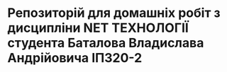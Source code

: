 # Репозиторій для домашніх робіт з дисципліни NET ТЕХНОЛОГІЇ студента Баталова Владислава Андрійовича ІПЗ20-2
